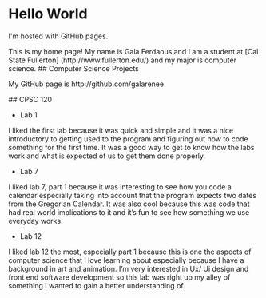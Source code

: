 <!DOCTYPE html>
<html>
<head>
<title>galarenee.github.io</title>
</head>
<body>
<h1>Hello World</h1>
<p>I'm hosted with GitHub pages.</p>
<p>This is my home page! My name is Gala Ferdaous and I am a student at [Cal State Fullerton] (http://www.fullerton.edu/) and my major is computer science.
  ## Computer Science Projects 
</p> My GitHub page is http://github.com/galarenee </p>
## CPSC 120

* Lab 1

I liked the first lab because it was quick and simple and it was a nice introductory to getting used to the program and figuring out how to code something for the first time. It was a good way to get to know how the labs work and what is expected of us to get them done properly. 

* Lab 7

I liked lab 7, part 1 because it was interesting to see how you code a calendar especially taking into account that the program expects two dates from the Gregorian Calendar. It was also cool because this was code that had real world implications to it and it’s fun to see how something we use everyday works. 

* Lab 12 

I liked lab 12 the most, especially part 1 because this is one the aspects of computer science that I love learning about especially because I have a background in art and animation. I’m very interested in Ux/ Ui design and front end software development so this lab was right up my alley of something I wanted to gain a better understanding of. 
</body>
</html>